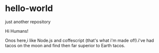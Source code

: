 # hello-world
just another repository

Hi Humans!

Onos here,i like Node.js and coffescript (that's what i'm made of!).i've had tacos on the moon and find then far superior to Earth tacos.

